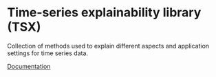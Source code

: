 # Time-series explainability library (TSX)
Collection of methods used to explain different aspects and application settings for time series data.

[Documentation](https://matthiasjakobs.github.io/tsx)
